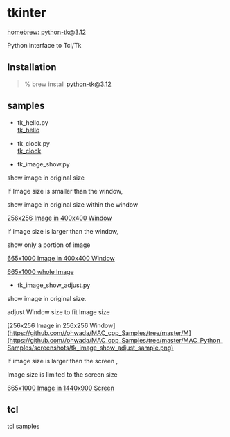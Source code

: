 tkinter
===============

[homebrew: python-tk@3.12](https://formulae.brew.sh/formula/python-tk@3.12)

Python interface to Tcl/Tk

## Installation

> % brew install python-tk@3.12

## samples

- tk_hello.py  
 [tk_hello](https://github.com//ohwada/MAC_cpp_Samples/tree/master/MAC_Python_Samples/screenshots/tk_hello.png)  

- tk_clock.py  
[tk_clock](https://github.com//ohwada/MAC_cpp_Samples/tree/master/MAC_Python_Samples/screenshots/tk_clock.png)  

- tk_image_show.py 

show image in original size

If Image size is smaller than the window,

show image in original size  within the window

[256x256 Image in 400x400 Window](https://github.com//ohwada/MAC_cpp_Samples/tree/master/MAC_Python_Samples/screenshots/tk_image_show_sample.png)  

If image size is larger than the window, 

show only a portion of image

[665x1000 Image in 400x400 Window](https://github.com//ohwada/MAC_cpp_Samples/tree/master/MAC_Python_Samples/screenshots/tk_image_show_tiger.png)

[665x1000 whole Image](https://github.com//ohwada/MAC_cpp_Samples/tree/master/MAC_Python_Samples/images/tiger_665x1000.png)

- tk_image_show_adjust.py  

show image in original size. 

adjust Window size to fit Image size


[256x256 Image in  256x256 Window](https://github.com//ohwada/MAC_cpp_Samples/tree/master/M](https://github.com//ohwada/MAC_cpp_Samples/tree/master/MAC_Python_Samples/screenshots/tk_image_show_adjust_sample.png)

If image size is larger than the screen , 

Image size is limited to  the screen size

[665x1000 Image in 1440x900 Screen](https://github.com//ohwada/MAC_cpp_Samples/tree/master/MAC_Python_Samples/screenshots/tk_image_show_adjust_tiger.png)



## tcl

tcl samples



